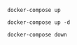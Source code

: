 ```console
docker-compose up
```

```console
docker-compose up -d
```

```console
docker-compose down
```